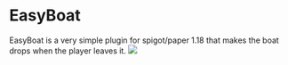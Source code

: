 # EasyBoat
EasyBoat is a very simple plugin for spigot/paper 1.18 that makes the boat drops when the player leaves it.
<img src="https://i.ibb.co/swBJmRW/ezgif-1-fbaba3c7fb.gif"/>
